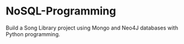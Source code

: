 # NoSQL-Programming
Build a Song Library project using Mongo and Neo4J databases with Python programming.
